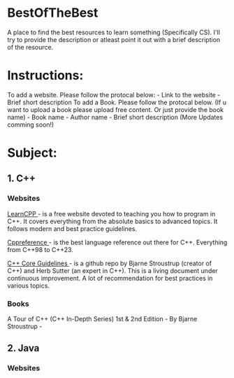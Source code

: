 # BestOfTheBest
A place to find the best resources to learn something (Specifically CS). I'll try to provide the description or atleast point it out with a brief description of the resource. 

<h1>Instructions:</h1>
To add a website. Please follow the protocal below: 
- Link to the website - Brief short description 
To add a Book. Please follow the protocal below. (If u want to upload a book please upload free content. Or just provide the book name)
- Book name - Author name - Brief short description
(More Updates comming soon!)

<h1>Subject:</h1>
<h2>1. C++ </h2>
<h3> Websites </h3>
<a href = "https://www.learncpp.com/" > LearnCPP </a> -  is a free website devoted to teaching you how to program in C++.  It covers everything from the absolute basics to            advanced topics. It follows modern and best practice guidelines.

<a href = "https://en.cppreference.com/" > Cppreference </a> - is the best language reference out there for C++. Everything from C++98 to C++23.

<a href = "https://github.com/isocpp/CppCoreGuidelines/blob/master/CppCoreGuidelines.md#es20-always-initialize-an-object" > C++ Core Guidelines </a> - is a github repo by Bjarne Stroustrup (creator of C++) and Herb Sutter (an expert in C++). This is a living document under continuous improvement. A lot of recommendation for best practices in various topics.

<h3> Books </h3>
A Tour of C++ (C++ In-Depth Series) 1st & 2nd Edition - By Bjarne Stroustrup -

<h2>2. Java </h2>
<h3> Websites </h3>
